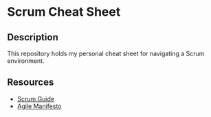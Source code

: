 <h1>Scrum Cheat Sheet</h1>

<h2>Description</h2>
<p>
  This repository holds my personal cheat sheet for navigating a Scrum environment. 
</p>

<h2>Resources</h2>
<ul>
  <li><a href="https://scrumguides.org/scrum-guide.html">Scrum Guide</a></li>
  <li><a href="https://agilemanifesto.org/principles.html">Agile Manifesto</a></li>
</ul>
